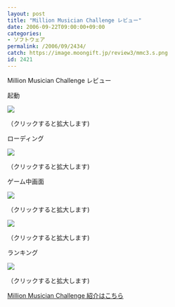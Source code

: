 ```yaml
---
layout: post
title: "Million Musician Challenge レビュー"
date: 2006-09-22T09:00:00+09:00
categories:
- ソフトウェア
permalink: /2006/09/2434/
catch: https://image.moongift.jp/review3/mmc3.s.png
id: 2421
---
```

Million Musician Challenge レビュー  
<!--more-->

起動

  

[![](https://image.moongift.jp/review3/mmc1.s.png)](https://image.moongift.jp/review3/mmc1.png)  
  
（クリックすると拡大します)

  

ローディング

  

[![](https://image.moongift.jp/review3/mmc2.s.png)](https://image.moongift.jp/review3/mmc2.png)  
  
（クリックすると拡大します)

  

ゲーム中画面

  

[![](https://image.moongift.jp/review3/mmc3.s.png)](https://image.moongift.jp/review3/mmc3.png)  
  
（クリックすると拡大します)

  

[![](https://image.moongift.jp/review3/mmc4.s.png)](https://image.moongift.jp/review3/mmc4.png)  
  
（クリックすると拡大します)

  

ランキング

  

[![](https://image.moongift.jp/review3/mmc5.s.png)](https://image.moongift.jp/review3/mmc5.png)  
  
（クリックすると拡大します)

  

[Million Musician Challenge 紹介はこちら](http://oss.moongift.jp/intro/i-2433.html)


